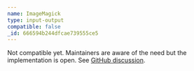 ```yaml
---
name: ImageMagick
type: input-output
compatible: false
_id: 666594b244dfcae739555ce5
---
```

Not compatible yet. Maintainers are aware of the need but the implementation is open. See [GitHub discussion](https://github.com/ImageMagick/ImageMagick/discussions/6952).
